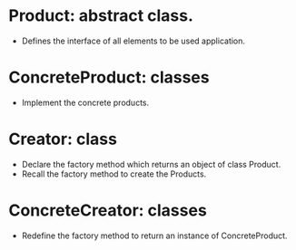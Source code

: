# Product: abstract class.
- Defines the interface of all elements to be used application.

# ConcreteProduct: classes
- Implement the concrete products.
 
# Creator: class
- Declare the factory method which returns an object of class Product.
- Recall the factory method to create the Products.

# ConcreteCreator: classes
- Redefine the factory method to return an instance of ConcreteProduct. 
